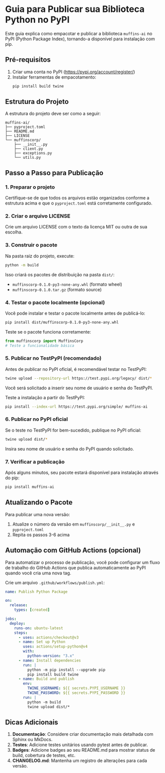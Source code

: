 # Guia para Publicar sua Biblioteca Python no PyPI

Este guia explica como empacotar e publicar a biblioteca `muffins-ai` no PyPI (Python Package Index), tornando-a disponível para instalação com pip.

## Pré-requisitos

1. Criar uma conta no PyPI (https://pypi.org/account/register/)
2. Instalar ferramentas de empacotamento:
   ```bash
   pip install build twine
   ```

## Estrutura do Projeto

A estrutura do projeto deve ser como a seguir:

```
muffins-ai/
├── pyproject.toml
├── README.md
├── LICENSE
└── muffinscorp/
    ├── __init__.py
    ├── client.py
    ├── exceptions.py
    └── utils.py
```

## Passo a Passo para Publicação

### 1. Preparar o projeto

Certifique-se de que todos os arquivos estão organizados conforme a estrutura acima e que o `pyproject.toml` está corretamente configurado.

### 2. Criar o arquivo LICENSE

Crie um arquivo LICENSE com o texto da licença MIT ou outra de sua escolha.

### 3. Construir o pacote

Na pasta raiz do projeto, execute:

```bash
python -m build
```

Isso criará os pacotes de distribuição na pasta `dist/`:

- `muffinscorp-0.1.0-py3-none-any.whl` (formato wheel)
- `muffinscorp-0.1.0.tar.gz` (formato source)

### 4. Testar o pacote localmente (opcional)

Você pode instalar e testar o pacote localmente antes de publicá-lo:

```bash
pip install dist/muffinscorp-0.1.0-py3-none-any.whl
```

Teste se o pacote funciona corretamente:

```python
from muffinscorp import MuffinsCorp
# Teste a funcionalidade básica
```

### 5. Publicar no TestPyPI (recomendado)

Antes de publicar no PyPI oficial, é recomendável testar no TestPyPI:

```bash
twine upload --repository-url https://test.pypi.org/legacy/ dist/*
```

Você será solicitado a inserir seu nome de usuário e senha do TestPyPI.

Teste a instalação a partir do TestPyPI:

```bash
pip install --index-url https://test.pypi.org/simple/ muffins-ai
```

### 6. Publicar no PyPI oficial

Se o teste no TestPyPI for bem-sucedido, publique no PyPI oficial:

```bash
twine upload dist/*
```

Insira seu nome de usuário e senha do PyPI quando solicitado.

### 7. Verificar a publicação

Após alguns minutos, seu pacote estará disponível para instalação através do pip:

```bash
pip install muffins-ai
```

## Atualizando o Pacote

Para publicar uma nova versão:

1. Atualize o número da versão em `muffinscorp/__init__.py` e `pyproject.toml`
2. Repita os passos 3-6 acima

## Automação com GitHub Actions (opcional)

Para automatizar o processo de publicação, você pode configurar um fluxo de trabalho do GitHub Actions que publica automaticamente ao PyPI quando você cria uma nova tag.

Crie um arquivo `.github/workflows/publish.yml`:

```yaml
name: Publish Python Package

on:
  release:
    types: [created]

jobs:
  deploy:
    runs-on: ubuntu-latest
    steps:
      - uses: actions/checkout@v3
      - name: Set up Python
        uses: actions/setup-python@v4
        with:
          python-version: "3.x"
      - name: Install dependencies
        run: |
          python -m pip install --upgrade pip
          pip install build twine
      - name: Build and publish
        env:
          TWINE_USERNAME: ${{ secrets.PYPI_USERNAME }}
          TWINE_PASSWORD: ${{ secrets.PYPI_PASSWORD }}
        run: |
          python -m build
          twine upload dist/*
```

## Dicas Adicionais

1. **Documentação**: Considere criar documentação mais detalhada com Sphinx ou MkDocs.
2. **Testes**: Adicione testes unitários usando pytest antes de publicar.
3. **Badges**: Adicione badges ao seu README.md para mostrar status de build, cobertura de testes, etc.
4. **CHANGELOG.md**: Mantenha um registro de alterações para cada versão.
